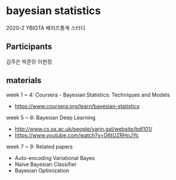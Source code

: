 # bayesian statistics
2020-2 YBIGTA 베이즈통계 스터디

## Participants
김주은 박준민 이현정 <br>

## materials
week 1 ~ 4: Coursera - Bayesian Statistics: Techniques and Models
- https://www.coursera.org/learn/bayesian-statistics

week 5 ~ 6: Bayesian Deep Learning
- http://www.cs.ox.ac.uk/people/yarin.gal/website/bdl101/
- https://www.youtube.com/watch?v=G6tUZRHnJYc

week 7 ~ 9: Related papers
- Auto-encoding Variational Bayes
- Naive Bayesian Classifier
- Bayesian Optimization

